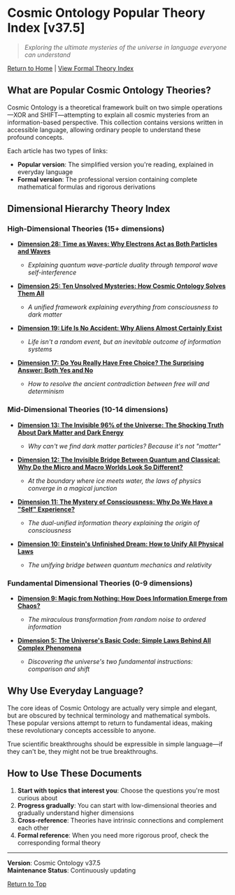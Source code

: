 # Cosmic Ontology Popular Theory Index [v37.5]

> *Exploring the ultimate mysteries of the universe in language everyone can understand*

[Return to Home](README_en.md) | [View Formal Theory Index](formal_theory_en.md)

## What are Popular Cosmic Ontology Theories?

Cosmic Ontology is a theoretical framework built on two simple operations—XOR and SHIFT—attempting to explain all cosmic mysteries from an information-based perspective. This collection contains versions written in accessible language, allowing ordinary people to understand these profound concepts.

Each article has two types of links:
- **Popular version**: The simplified version you're reading, explained in everyday language
- **Formal version**: The professional version containing complete mathematical formulas and rigorous derivations

## Dimensional Hierarchy Theory Index

### High-Dimensional Theories (15+ dimensions)

- [**Dimension 28: Time as Waves: Why Electrons Act as Both Particles and Waves**](popular_theory/popular_theory_temporal_wave_interference_en.md)
  - *Explaining quantum wave-particle duality through temporal wave self-interference*
  
- [**Dimension 25: Ten Unsolved Mysteries: How Cosmic Ontology Solves Them All**](popular_theory/popular_theory_unsolved_problems_en.md)
  - *A unified framework explaining everything from consciousness to dark matter*
  
- [**Dimension 19: Life Is No Accident: Why Aliens Almost Certainly Exist**](popular_theory/popular_theory_life_origin_aliens_en.md)
  - *Life isn't a random event, but an inevitable outcome of information systems*
  
- [**Dimension 17: Do You Really Have Free Choice? The Surprising Answer: Both Yes and No**](popular_theory/popular_theory_free_will_en.md)
  - *How to resolve the ancient contradiction between free will and determinism*

### Mid-Dimensional Theories (10-14 dimensions)

- [**Dimension 13: The Invisible 96% of the Universe: The Shocking Truth About Dark Matter and Dark Energy**](popular_theory/popular_theory_dark_matter_dark_energy_en.md)
  - *Why can't we find dark matter particles? Because it's not "matter"*
  
- [**Dimension 12: The Invisible Bridge Between Quantum and Classical: Why Do the Micro and Macro Worlds Look So Different?**](popular_theory/popular_theory_quantum_classical_bridge_en.md)
  - *At the boundary where ice meets water, the laws of physics converge in a magical junction*
  
- [**Dimension 11: The Mystery of Consciousness: Why Do We Have a "Self" Experience?**](popular_theory/popular_theory_consciousness_essence_origin_en.md)
  - *The dual-unified information theory explaining the origin of consciousness*
  
- [**Dimension 10: Einstein's Unfinished Dream: How to Unify All Physical Laws**](popular_theory/popular_theory_unified_physics_en.md)
  - *The unifying bridge between quantum mechanics and relativity*

### Fundamental Dimensional Theories (0-9 dimensions)

- [**Dimension 9: Magic from Nothing: How Does Information Emerge from Chaos?**](popular_theory/popular_theory_information_emergence_en.md)
  - *The miraculous transformation from random noise to ordered information*

- [**Dimension 5: The Universe's Basic Code: Simple Laws Behind All Complex Phenomena**](popular_theory/popular_theory_cosmic_axioms_en.md)
  - *Discovering the universe's two fundamental instructions: comparison and shift*

## Why Use Everyday Language?

The core ideas of Cosmic Ontology are actually very simple and elegant, but are obscured by technical terminology and mathematical symbols. These popular versions attempt to return to fundamental ideas, making these revolutionary concepts accessible to anyone.

True scientific breakthroughs should be expressible in simple language—if they can't be, they might not be true breakthroughs.

## How to Use These Documents

1. **Start with topics that interest you**: Choose the questions you're most curious about
2. **Progress gradually**: You can start with low-dimensional theories and gradually understand higher dimensions
3. **Cross-reference**: Theories have intrinsic connections and complement each other
4. **Formal reference**: When you need more rigorous proof, check the corresponding formal theory

---

**Version**: Cosmic Ontology v37.5  
**Maintenance Status**: Continuously updating

[Return to Top](#cosmic-ontology-popular-theory-index-v375) 